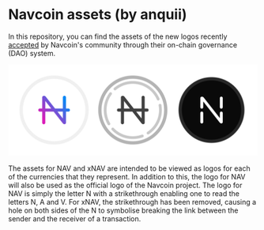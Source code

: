 # Navcoin assets (by anquii)
In this repository, you can find the assets of the new logos recently [accepted](https://navexplorer.com/dao/consultation/e8bc48865162dc2f4fbac52b7d71835730aad5d43bbc8c3f84fc3576f27ea7e2) by Navcoin's community through their on-chain governance (DAO) system. 

![](navcoin-logos.png)

The assets for NAV and xNAV are intended to be viewed as logos for each of the currencies that they represent. In addition to this, the logo for NAV will also be used as the official logo of the Navcoin project. The logo for NAV is simply the letter N with a strikethrough enabling one to read the letters N, A and V. For xNAV, the strikethrough has been removed, causing a hole on both sides of the N to symbolise breaking the link between the sender and the receiver of a transaction.

